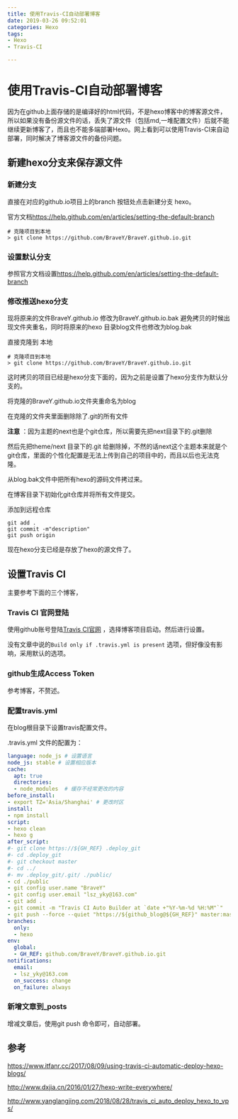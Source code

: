```yaml
---
title: 使用Travis-CI自动部署博客
date: 2019-03-26 09:52:01
categories: Hexo
tags:
- Hexo 
- Travis-CI

---
```


# 使用Travis-CI自动部署博客

因为在github上面存储的是编译好的html代码，不是hexo博客中的博客源文件，所以如果没有备份源文件的话，丢失了源文件（包括md,一堆配置文件）后就不能继续更新博客了，而且也不能多端部署Hexo。网上看到可以使用Travis-CI来自动部署，同时解决了博客源文件的备份问题。

<!--more-->

## 新建hexo分支来保存源文件

### 新建分支

直接在对应的github.io项目上的branch 按钮处点击新建分支 hexo。

官方文档<https://help.github.com/en/articles/setting-the-default-branch> 

```
# 克隆项目到本地
> git clone https://github.com/BraveY/BraveY.github.io.git
```

### 设置默认分支

参照官方文档设置<https://help.github.com/en/articles/setting-the-default-branch>

### 修改推送hexo分支

现将原来的文件BraveY.github.io 修改为BraveY.github.io.bak 避免拷贝的时候出现文件夹重名，同时将原来的hexo 目录blog文件也修改为blog.bak

直接克隆到 本地

 ```
# 克隆项目到本地
> git clone https://github.com/BraveY/BraveY.github.io.git
 ```

这时拷贝的项目已经是hexo分支下面的，因为之前是设置了hexo分支作为默认分支的。

将克隆的BraveY.github.io文件夹重命名为blog

在克隆的文件夹里面删除除了.git的所有文件

**注意** ：因为主题的next也是个git仓库，所以需要先把next目录下的.git删除

然后先把theme/next 目录下的.git 给删除掉，不然的话next这个主题本来就是个git仓库，里面的个性化配置是无法上传到自己的项目中的，而且以后也无法克隆。

从blog.bak文件中把所有hexo的源码文件拷过来。

在博客目录下初始化git仓库并将所有文件提交。

添加到远程仓库

```
git add . 
git commit -m"description"
git push origin 
```

现在hexo分支已经是存放了hexo的源文件了。

## 设置Travis CI

主要参考下面的三个博客，

### Travis CI 官网登陆

使用github账号登陆[Travis CI官网](https://travis-ci.org/)  ，选择博客项目启动。然后进行设置。

没有文章中说的`Build only if .travis.yml is present` 选项，但好像没有影响，采用默认的选项。

### github生成Access Token

参考博客，不赘述。

### 配置travis.yml

在blog根目录下设置travis配置文件。

.travis.yml 文件的配置为：

```yaml
language: node_js # 设置语言
node_js: stable # 设置相应版本
cache:
  apt: true
  directories:
  - node_modules  # 缓存不经常更改的内容
before_install:
- export TZ='Asia/Shanghai' # 更改时区
install:
- npm install
script:
- hexo clean
- hexo g 
after_script:
#- git clone https://${GH_REF} .deploy_git
#- cd .deploy_git
#- git checkout master
#- cd ../
#- mv .deploy_git/.git/ ./public/
- cd ./public
- git config user.name "BraveY"
- git config user.email "lsz_yky@163.com"
- git add .
- git commit -m "Travis CI Auto Builder at `date +"%Y-%m-%d %H:%M"`"
- git push --force --quiet "https://${github_blog@${GH_REF}" master:master
branches:
  only:
  - hexo
env:
  global:
  - GH_REF: github.com/BraveY/BraveY.github.io.git
notifications:
  email:
  - lsz_yky@163.com
  on_success: change
  on_failure: always
```

### 新增文章到_posts 

增减文章后，使用git push 命令即可，自动部署。

## 参考

<https://www.itfanr.cc/2017/08/09/using-travis-ci-automatic-deploy-hexo-blogs/>

<http://www.dxjia.cn/2016/01/27/hexo-write-everywhere/>

<http://www.yanglangjing.com/2018/08/28/travis_ci_auto_deploy_hexo_to_vps/>

